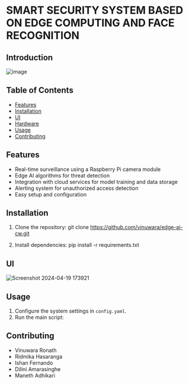# SMART SECURITY SYSTEM BASED ON EDGE COMPUTING AND FACE RECOGNITION



## Introduction
![image](https://github.com/vinuwara/edge-ai-cw/assets/100549890/52717642-9ca8-4443-bd56-216fe973553d)




## Table of Contents
- [Features](#features)
- [Installation](#installation)
- [UI](#ui)
- [Hardware](#hardware)
- [Usage](#usage)
- [Contributing](#contributing)


## Features
- Real-time surveillance using a Raspberry Pi camera module
- Edge AI algorithms for threat detection
- Integration with cloud services for model training and data storage
- Alerting system for unauthorized access detection
- Easy setup and configuration

## Installation
1. Clone the repository:
git clone https://github.com/vinuwara/edge-ai-cw.git

2. Install dependencies:
pip install -r requirements.txt

## UI
![Screenshot 2024-04-19 173921](https://github.com/vinuwara/edge-ai-cw/assets/100549890/f624ef05-5e0e-45d5-9dd1-b69f3149b602)


## Usage
1. Configure the system settings in `config.yaml`.
2. Run the main script:

## Contributing
- Vinuwara Ronath	
- Ridmika Hasaranga
- Ishan Fernando
- Dilini Amarasinghe
- Maneth Adhikari

